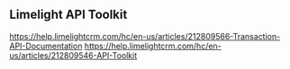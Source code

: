 ## Limelight API  Toolkit

https://help.limelightcrm.com/hc/en-us/articles/212809566-Transaction-API-Documentation
https://help.limelightcrm.com/hc/en-us/articles/212809546-API-Toolkit
